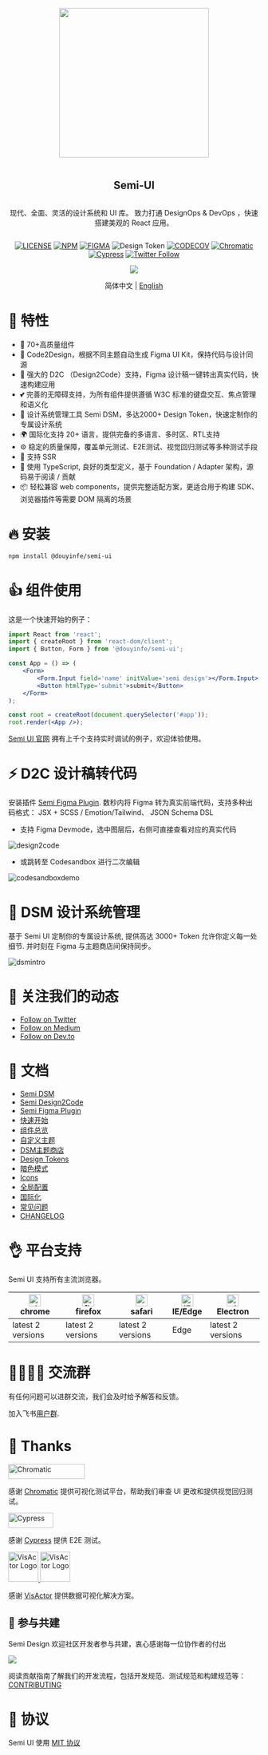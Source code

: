 <div align="center">
<article style="display: flex; flex-direction: column; align-items: center; justify-content: center;">
    <p align="center"><img width="300" src="https://lf1-cdn-tos.bytescm.com/obj/ttfe/ies/semi/SemiLogo/Logo_1576122865926.png" /></p>
    <h1 style="width: 100%; text-align: center;">Semi-UI</h1>
    <p>
        现代、全面、灵活的设计系统和 UI 库。 致力打通 DesignOps & DevOps ，快速搭建美观的 React 应用。
    </p>
</article>
    
<div align="center">

[![LICENSE][license-badge]][license-url] [![NPM][npm-badge]][npm-url] [![FIGMA][figma-badge]][figma-url] ![Design Token][Design Token] 
[![CODECOV][codecov-badge]][codecov-url] [![Chromatic][chromatic-badge]][chromatic-url] [![Cypress][cypress-badge]][cypress-url]
[![Twitter Follow](https://img.shields.io/twitter/follow/SemiDesignUI?style=social)](https://twitter.com/SemiDesignUI)


[npm-badge]: https://img.shields.io/npm/v/@douyinfe/semi-ui.svg
[npm-url]: https://www.npmjs.com/package/@douyinfe/semi-ui
[figma-badge]: https://img.shields.io/badge/Figma-UIKit-%2318a0fb
[figma-url]: https://www.figma.com/@semi
[Design Token]: https://img.shields.io/badge/Design%20Token-2739%2B-brightgreen
[license-badge]: https://img.shields.io/npm/l/@douyinfe/semi-ui
[license-url]: https://github.com/DouyinFE/semi-design/blob/main/LICENSE
[codecov-badge]: https://img.shields.io/codecov/c/gh/DouyinFE/semi-design
[codecov-url]: https://app.codecov.io/gh/DouyinFE/semi-design
[chromatic-badge]: https://img.shields.io/badge/test-chromatic-f52
[chromatic-url]: https://www.chromatic.com/
[cypress-badge]: https://img.shields.io/endpoint?url=https://dashboard.cypress.io/badge/simple/k83u7j&style=flat&logo=cypress
[cypress-url]: https://dashboard.cypress.io/projects/k83u7j/runs

[build-js-badge]: https://img.badgesize.io/https:/unpkg.com/@douyinfe/semi-ui/dist/umd/semi-ui.min.js?label=semi.min.js&compression=gzip
[build-js-url]: https://unpkg.com/browse/@douyinfe/semi-ui/dist/umd/semi-ui.min.js
[build-css-badge]: https://img.badgesize.io/https:/unpkg.com/@douyinfe/semi-ui/dist/css/semi.min.css?label=semi.min.css&compression=gzip
[build-css-url]: https://unpkg.com/browse/@douyinfe/semi-ui/dist/css/semi.min.css

</div>

<p>
    <img src="https://lf3-static.bytednsdoc.com/obj/eden-cn/ptlz_zlp/ljhwZthlaukjlkulzlp/semi-info-1.gif" />
</p>

简体中文 | [English](./README.md)

</div>

# 🎉 特性

- 💪 70+高质量组件
- 💅 Code2Design，根据不同主题自动生成 Figma UI Kit，保持代码与设计同源
- 🚀 强大的 D2C （Design2Code）支持，Figma 设计稿一键转出真实代码，快速构建应用
- 💕 完善的无障碍支持，为所有组件提供遵循 W3C 标准的键盘交互、焦点管理和语义化
- 🎨 设计系统管理工具 Semi DSM，多达2000+ Design Token，快速定制你的专属设计系统
- 🌍 国际化支持 20+ 语言，提供完备的多语言、多时区、RTL支持
- ⚙️ 稳定的质量保障，覆盖单元测试、E2E测试、视觉回归测试等多种测试手段
- 🥳 支持 SSR
- 👏 使用 TypeScript, 良好的类型定义，基于 Foundation / Adapter 架构，源码易于阅读 / 贡献
- 📦 轻松兼容 web components，提供完整适配方案，更适合用于构建 SDK、浏览器插件等需要 DOM 隔离的场景

# 🔥 安装

```sh
npm install @douyinfe/semi-ui
```

# 👍 组件使用

这是一个快速开始的例子：

```jsx
import React from 'react';
import { createRoot } from 'react-dom/client';
import { Button, Form } from '@douyinfe/semi-ui';

const App = () => (
    <Form>
        <Form.Input field='name' initValue='semi design'></Form.Input>
        <Button htmlType='submit'>submit</Button>
    </Form>
);

const root = createRoot(document.querySelector('#app'));
root.render(<App />);
```

[Semi UI 官网](https://semi.design) 拥有上千个支持实时调试的例子，欢迎体验使用。

# ⚡️ D2C 设计稿转代码

安装插件 [Semi Figma Plugin](https://www.figma.com/community/plugin/1166339852662786534/Semi-Design-%E8%AE%BE%E8%AE%A1%E8%BD%AC%E4%BB%A3%E7%A0%81). 数秒内将 Figma 转为真实前端代码，支持多种出码格式： JSX + SCSS / Emotion/Tailwind、 JSON Schema DSL

- 支持 Figma Devmode，选中图层后，右侧可直接查看对应的真实代码
  
![design2code](https://lf3-static.bytednsdoc.com/obj/eden-cn/ptlz_zlp/ljhwZthlaukjlkulzlp/github/devmode.gif)

- 或跳转至 Codesandbox 进行二次编辑
  
![codesandboxdemo](https://lf3-static.bytednsdoc.com/obj/eden-cn/ptlz_zlp/ljhwZthlaukjlkulzlp/github/1080p-fps5.gif)


# 🎨 DSM 设计系统管理

基于 Semi UI 定制你的专属设计系统, 提供高达 3000+ Token 允许你定义每一处细节. 并时刻在 Figma 与主题商店间保持同步。

![dsmintro](https://lf3-static.bytednsdoc.com/obj/eden-cn/ptlz_zlp/ljhwZthlaukjlkulzlp/github/dsmintro.png)


# 📰 关注我们的动态
* [Follow on Twitter](https://twitter.com/SemiDesignUI)
* [Follow on Medium](https://medium.com/@semi-design)
* [Follow on Dev.to](https://dev.to/semidesign)

# 📌 文档
* [Semi DSM](https://semi.design/dsm)
* [Semi Design2Code](https://semi.design/code)
* [Semi Figma Plugin](https://www.figma.com/community/plugin/1166339852662786534/Semi-Design-%E8%AE%BE%E8%AE%A1%E8%BD%AC%E4%BB%A3%E7%A0%81)
* [快速开始](https://semi.design/zh-CN/start/getting-started)
* [组件总览](https://semi.design/zh-CN/start/overview)
* [自定义主题](https://semi.design/zh-CN/start/customize-theme)
* [DSM主题商店](https://semi.design/dsm_store)
* [Design Tokens](https://semi.design/zh-CN/basic/tokens)
* [暗色模式](https://semi.design/zh-CN/start/dark-mode)
* [Icons](https://semi.design/zh-CN/basic/icon)
* [全局配置](https://semi.design/zh-CN/other/configprovider)
* [国际化](https://semi.design/zh-CN/other/locale)
* [常见问题](https://semi.design/zh-CN/start/faq)
* [CHANGELOG](https://semi.design/zh-CN/start/changelog)

# 👌 平台支持

Semi UI 支持所有主流浏览器。

|[<img alt="chrome" height="24px" src="https://cdnjs.cloudflare.com/ajax/libs/browser-logos/70.4.0/chrome/chrome.png" />](https://cdnjs.cloudflare.com/ajax/libs/browser-logos/70.4.0/chrome/chrome.png)<br>chrome|[<img alt="firefox" height="24px" src="https://cdnjs.cloudflare.com/ajax/libs/browser-logos/70.4.0/firefox/firefox.png" />](https://cdnjs.cloudflare.com/ajax/libs/browser-logos/70.4.0/firefox/firefox.png)<br>firefox|[<img alt="safari" height="24px" src="https://cdnjs.cloudflare.com/ajax/libs/browser-logos/70.4.0/safari/safari.png" />](https://cdnjs.cloudflare.com/ajax/libs/browser-logos/70.4.0/safari/safari.png)<br>safari|[<img alt="IE/Edge" height="24px" src="https://cdnjs.cloudflare.com/ajax/libs/browser-logos/70.4.0/edge/edge.png" />](https://cdnjs.cloudflare.com/ajax/libs/browser-logos/70.4.0/edge/edge.png)<br> IE/Edge|[<img alt="electron" height="24px" src="https://cdnjs.cloudflare.com/ajax/libs/browser-logos/70.4.0/electron/electron.png" />](https://cdnjs.cloudflare.com/ajax/libs/browser-logos/70.4.0/electron/electron.png)<br>Electron|
|--|--|--|--|--|
| latest 2 versions | latest 2 versions | latest 2 versions | Edge | latest 2 versions |

# 👨‍👨‍👧‍👦 交流群

有任何问题可以进群交流，我们会及时给予解答和反馈。

加入飞书[用户群](https://bytedance.feishu.cn/docs/doccnw93Dujm3UCkHRDTMTm1qwe#).

# 💖 Thanks

<a href="https://www.chromatic.com/"><img src="https://user-images.githubusercontent.com/321738/84662277-e3db4f80-af1b-11ea-88f5-91d67a5e59f6.png" width="153" height="30" alt="Chromatic" /></a>

感谢 [Chromatic](https://www.chromatic.com/) 提供可视化测试平台，帮助我们审查 UI 更改和提供视觉回归测试。

<a href="https://www.cypress.io/"><img src="https://user-images.githubusercontent.com/26477537/147624641-1274a91d-bc4c-463e-af1a-dbf15de54c49.png" width="90" height="30" alt="Cypress" /></a>

感谢 [Cypress](https://www.cypress.io/) 提供 E2E 测试。

<div>
  <a href="https://github.com/VisActor#gh-light-mode-only" target="_blank">
    <img alt="VisActor Logo" height="60" src="https://lf9-dp-fe-cms-tos.byteorg.com/obj/bit-cloud/visactor/logo_500_200_light.svg"/>
  </a>
  <a href="https://github.com/VisActor#gh-dark-mode-only" target="_blank">
    <img alt="VisActor Logo" height="60" src="https://lf9-dp-fe-cms-tos.byteorg.com/obj/bit-cloud/visactor/logo_500_200_dark.svg"/>
  </a>
</div>

感谢 [VisActor](https://www.visactor.com/) 提供数据可视化解决方案。

## 👐 参与共建
Semi Design 欢迎社区开发者参与共建，衷心感谢每一位协作者的付出

<a href="https://github.com/DouyinFE/semi-design/graphs/contributors">
  <img src="https://contrib.rocks/image?repo=DouyinFE/semi-design" />
</a>

阅读贡献指南了解我们的开发流程，包括开发规范、测试规范和构建规范等： [CONTRIBUTING](CONTRIBUTING.md)

# 🎈 协议

Semi UI 使用 [MIT 协议](LICENSE)
